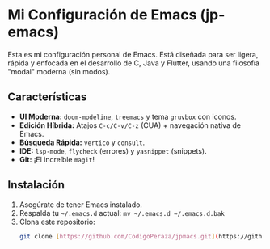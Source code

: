 # Mi Configuración de Emacs (jp-emacs)

Esta es mi configuración personal de Emacs. Está diseñada para ser ligera, rápida y enfocada en el desarrollo de C, Java y Flutter, usando una filosofía "modal" moderna (sin modos).

## Características

* **UI Moderna:** `doom-modeline`, `treemacs` y tema `gruvbox` con iconos.
* **Edición Híbrida:** Atajos `C-c/C-v/C-z` (CUA) + navegación nativa de Emacs.
* **Búsqueda Rápida:** `vertico` y `consult`.
* **IDE:** `lsp-mode`, `flycheck` (errores) y `yasnippet` (snippets).
* **Git:** ¡El increíble `magit`!

## Instalación

1. Asegúrate de tener Emacs instalado.
2. Respalda tu `~/.emacs.d` actual: `mv ~/.emacs.d ~/.emacs.d.bak`
3. Clona este repositorio:
   ```bash
   git clone [https://github.com/CodigoPeraza/jpmacs.git](https://github.com/CodigoPeraza/jpmacs.git) ~/.emacs.d
